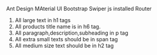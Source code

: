 <!-- used files -->

Ant Design
MAterial UI
Bootstrap
Swiper js
installed Router

1. All large text in h1 tags
2. All products title name is in h6 tag.
3. All paragraph,description,subheading in p tag
4. All extra small texts should be in span tag 
5. All medium size text should be in h2 tag